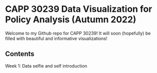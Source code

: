 # CAPP 30239 Data Visualization for Policy Analysis (Autumn 2022)
Welcome to my Github repo for CAPP 30239! It will soon (hopefully) be filled 
with beautiful and informative visualizations!

## Contents
Week 1: Data selfie and self introduction